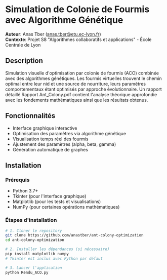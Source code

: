# Simulation de Colonie de Fourmis avec Algorithme Génétique

**Auteur**: Anas Tber (anas.tber@etu.ec-lyon.fr)  
**Contexte**: Projet S8 "Algorithmes collaboratifs et applications" - École Centrale de Lyon

## Description

Simulation visuelle d'optimisation par colonie de fourmis (ACO) combinée avec des algorithmes génétiques. Les fourmis virtuelles trouvent le chemin optimal entre leur nid et une source de nourriture, leurs paramètres comportementaux étant optimisés par approche évolutionnaire. Un rapport détaillé Rapport Ant_Colony.pdf contient l'analyse théorique approfondie avec les fondements mathématiques ainsi que les résultats obtenus.

## Fonctionnalités

- Interface graphique interactive
- Optimisation des paramètres via algorithme génétique
- Visualisation temps réel des fourmis
- Ajustement des paramètres (alpha, beta, gamma)
- Génération automatique de graphes

## Installation

### Prérequis

- Python 3.7+
- Tkinter (pour l'interface graphique)
- Matplotlib (pour les tests et visualisations)
- NumPy (pour certaines opérations mathématiques)

### Étapes d'installation

```bash
# 1. Cloner le repository
git clone https://github.com/anastber/ant-colony-optimization
cd ant-colony-optimization

# 2. Installer les dépendances (si nécessaire)
pip install matplotlib numpy
# Tkinter est inclus avec Python par défaut

# 3. Lancer l'application
python Rendu_ACO.py
```
